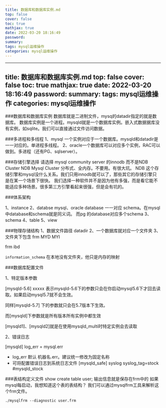 ```yaml
---
title: 数据库和数据库实例.md
top: false
cover: false
toc: true
mathjax: true
date: 2022-03-20 18:16:49
password:
summary:
tags: mysql运维操作
categories: mysql运维操作
---
```

---
title: 数据库和数据库实例.md
top: false
cover: false
toc: true
mathjax: true
date: 2022-03-20 18:16:49
password:
summary:
tags: mysql运维操作
categories: mysql运维操作
---
###数据库和数据库实例
数据库就是二进制文件，mysq的datadir指定的就是数据库。
数据库实例是一个进程。mysqld就是一个数据库实例。嵌入式数据据库没有实例，如sqlite。我们可以直接通过文件访问数据。

###多进程和多线程
1、mysql 一个实例对应于一个数据库。mysqld和datadir是一一对应的。单进程多线程。
2、oracle一个数据库可以对应多个实例，RAC可以做到。多进程（还有PG、sqlserver）。

###存储引擎选择
请选择 mysql community server 的innodb 而不是NDB Cluster
NDB Mysql Cluster 分布式、全内存。不要用。有很大坑。
NDB 这个存储引擎和mysql没什么关系。我们只用innodb就可以了，那些其它的存储引擎只是在某一个场景下很快。
我们选择一种软件并不是因为他有多强，而是看它能不能适应多种场景。很多第三方引擎看起来很强，但是会有坑的。

###体系架构

1、instance
2、databse
mysql、oracle database 一一对应 schema。在mysql中database和schema就是同义词。
而pg 的database对应多个schema
3、schema
4、table
5、view

###物理存储结构
1、数据文件路径 datadir
2、一个数据库就对应一个文件夹
3、文件夹下包含
frm
MYD
MYI

frm
ibd


`information_schema` 在本地没有文件夹，他只是内存的映射


###数据库配置文件

1、特定版本参数

[mysqld-5.6]
xxxxx
表示mysqld-5.6下的参数只会在你启动mysql5.6下才回去读取。如果启动mysql5.7就不会生效。

同样[mysqld-5.7] 下的参数就只会在5.7版本下生效。

而[mysqld]下参数就是所有版本所有实例中都生效

[mysqld1]、[mysqld2]就是在使用mysqld_multi时特定实例会去读取


2、错误日志

[mysqld]
log_err = mysql.err

- log_err 默认 机器名.err。建议统一修改为固定名称
- 可将配置错误日志到系统日志文件
[mysqld_safe]
syslog
syslog_tag=stock #mysqld_stock

###表结构定义文件
show create table user; 输出信息就是保存在frm中的
如果mysql每启动，我想知道这个表的表结构？
我们可以通过mysqlfrm工具来解析这个frm文件。
~~~
./mysqlfrm --diagnostic user.frm
~~~
